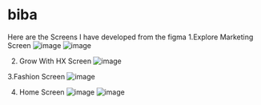 # biba
Here are the Screens I have developed from the figma
1.Explore Marketing Screen
![image](https://github.com/user-attachments/assets/f09c8d9e-951b-46f7-b9ff-cc12b75057e7)
![image](https://github.com/user-attachments/assets/61a1fd8a-3abf-4f7d-b6a9-69fd6fafd3ee)

2. Grow With HX Screen
![image](https://github.com/user-attachments/assets/630bd632-a711-47bc-ad9e-ecc6f9fa8a56)

3.Fashion Screen
![image](https://github.com/user-attachments/assets/1b7f635f-d51c-4f8f-a5fb-10608bd8f79c)

4. Home Screen
![image](https://github.com/user-attachments/assets/dd74b374-fc7b-4c45-866a-3eeb413a8c26)
![image](https://github.com/user-attachments/assets/abd0dfec-4733-4858-8702-58b992508048)
